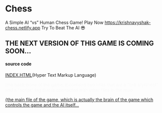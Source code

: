 # Chess
A Simple AI “vs” Human Chess Game! Play Now https://krishnavyshak-chess.netlify.app Try To Beat The AI 😎


<H2>THE NEXT VERSION OF THIS GAME IS COMING SOON...</H2>


<h4>source code</h4>
<a href="https://raw.githubusercontent.com/KrishnaVyshak/Chess/main/index.html"> INDEX.HTML</a>(Hyper Text Markup Language) <p style="color:#f9f9f9">[the back-bone of the game, it contains two links that are a "link stylsheet" and a "script" tag that is connected with other files in the repo.</p>
<a href="https://krishnavyshak-chess.netlify.app/Assets/index.js'> INDEX.JS </a>(Javascript) <p style="color:#f9f9f9">{the main file of the game, which is actually the brain of the game which controls the game and the AI itself... </p> 

